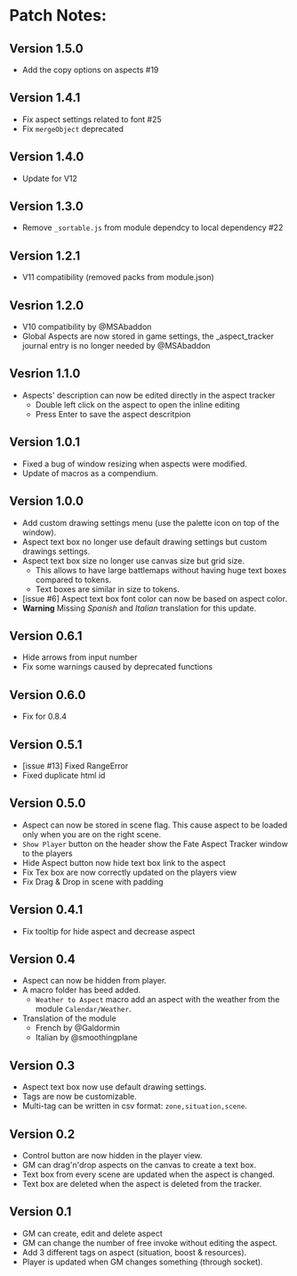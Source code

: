 # Patch Notes:

## Version 1.5.0

* Add the copy options on aspects #19

## Version 1.4.1

* Fix aspect settings related to font #25
* Fix `mergeObject` deprecated

## Version 1.4.0

* Update for V12

## Version 1.3.0

* Remove `_sortable.js` from module dependcy to local dependency #22

## Version 1.2.1

* V11 compatibility (removed packs from module.json)

## Vesrion 1.2.0

* V10 compatibility by @MSAbaddon 
* Global Aspects are now stored in game settings, the _aspect_tracker journal entry is no longer needed by @MSAbaddon 

## Vesrion 1.1.0

* Aspects' description can now be edited directly in the aspect tracker
  * Double left click on the aspect to open the inline editing
  * Press Enter to save the aspect descritpion

## Version 1.0.1

* Fixed a bug of window resizing when aspects were modified.
* Update of macros as a compendium.

## Version 1.0.0

* Add custom drawing settings menu (use the palette icon on top of the window).
* Aspect text box no longer use default drawing settings but custom drawings settings.
* Aspect text box size no longer use canvas size but grid size.
  * This allows to have large battlemaps without having huge text boxes compared to tokens.
  * Text boxes are similar in size to tokens.
* [issue #6] Aspect text box font color can now be based on aspect color.
* **Warning** Missing *Spanish* and *Italian* translation for this update.

## Version 0.6.1

* Hide arrows from input number
* Fix some warnings caused by deprecated functions

## Version 0.6.0

* Fix for 0.8.4

## Version 0.5.1

* [issue #13] Fixed RangeError
* Fixed duplicate html id

## Version 0.5.0

* Aspect can now be stored in scene flag. This cause aspect to be loaded only when you are on the right scene.
* `Show Player` button on the header show the Fate Aspect Tracker window to the players
* Hide Aspect button now hide text box link to the aspect
* Fix Tex box are now correctly updated on the players view
* Fix Drag & Drop in scene with padding

## Version 0.4.1

* Fix tooltip for hide aspect and decrease aspect

## Version 0.4

* Aspect can now be hidden from player.
* A macro folder has beed added.
  * `Weather to Aspect` macro add an aspect with the weather from the module `Calendar/Weather`.
* Translation of the module
  * French by @Galdormin
  * Italian by @smoothingplane

## Version 0.3

* Aspect text box now use default drawing settings.
* Tags are now be customizable.
* Multi-tag can be written in csv format: `zone,situation,scene`.

## Version 0.2

* Control button are now hidden in the player view.
* GM can drag'n'drop aspects on the canvas to create a text box.
* Text box from every scene are updated when the aspect is changed.
* Text box are deleted when the aspect is deleted from the tracker.

## Version 0.1

* GM can create, edit and delete aspect
* GM can change the number of free invoke without editing the aspect.
* Add 3 different tags on aspect (situation, boost & resources).
* Player is updated when GM changes something (through socket).
